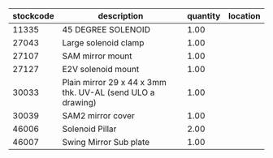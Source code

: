 |stockcode|description|quantity|location|
|---------|-----------|--------|--------|
|11335|45 DEGREE SOLENOID|1.00||
|27043|Large solenoid clamp|1.00||
|27107|SAM mirror mount|1.00||
|27127|E2V solenoid mount|1.00||
|30033|Plain mirror 29 x 44 x 3mm thk.  UV-AL (send ULO a drawing)|1.00||
|30039|SAM2 mirror cover|1.00||
|46006|Solenoid Pillar|2.00||
|46007|Swing Mirror Sub plate|1.00||
